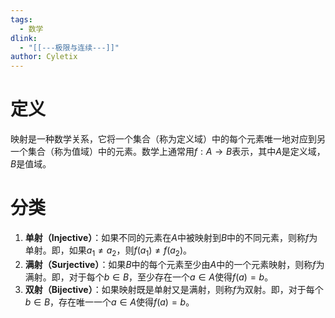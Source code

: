 ```yaml
---
tags:
  - 数学
dlink:
  - "[[---极限与连续---]]"
author: Cyletix
---
```

# 定义
映射是一种数学关系，它将一个集合（称为定义域）中的每个元素唯一地对应到另一个集合（称为值域）中的元素。数学上通常用$f:A \to B$表示，其中$A$是定义域，$B$是值域。

# 分类
1. **单射（Injective）**：如果不同的元素在$A$中被映射到$B$中的不同元素，则称$f$为单射。即，如果$a_1 \neq a_2$，则$f(a_1) \neq f(a_2)$。
2. **满射（Surjective）**：如果$B$中的每个元素至少由$A$中的一个元素映射，则称$f$为满射。即，对于每个$b \in B$，至少存在一个$a \in A$使得$f(a) = b$。
3. **双射（Bijective）**：如果映射既是单射又是满射，则称$f$为双射。即，对于每个$b \in B$，存在唯一一个$a \in A$使得$f(a) = b$。
